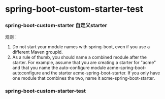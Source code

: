 # spring-boot-custom-starter-test

### spring-boot-custom-starter 自定义starter

规则：
1. Do not start your module names with spring-boot, even if you use a different Maven groupId. 
2. As a rule of thumb, you should name a combined module after the starter. For example, assume that you are creating a starter for "acme" and that you name the auto-configure module acme-spring-boot-autoconfigure and the starter acme-spring-boot-starter. If you only have one module that combines the two, name it acme-spring-boot-starter.

### spring-boot-custom-starter-test

